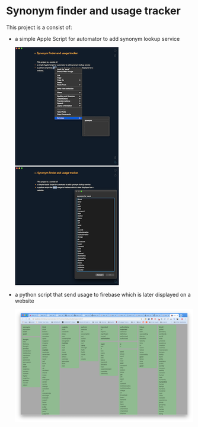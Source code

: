 # Synonym finder and usage tracker

This project is a consist of:
- a simple Apple Script for automator to add synonym lookup service

    ![Alt Text](img/selection.png) ![Alt Text](img/list.png)

- a python script that send usage to firebase which is later displayed on a website

   ![Alt Text](img/collections.png)
